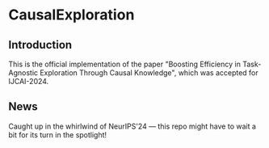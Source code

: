 # CausalExploration

## Introduction
This is the official implementation of the paper "Boosting Efficiency in Task-Agnostic Exploration Through Causal Knowledge", which was accepted for IJCAI-2024.

## News
Caught up in the whirlwind of NeurIPS'24 — this repo might have to wait a bit for its turn in the spotlight!